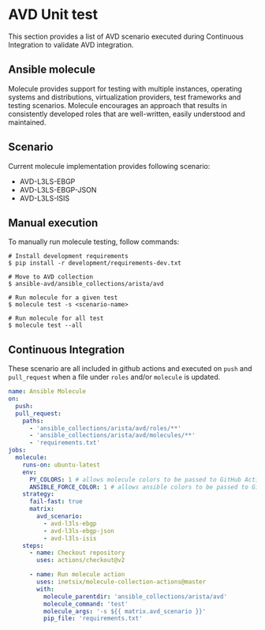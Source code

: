 # AVD Unit test

This section provides a list of AVD scenario executed during Continuous Integration to validate AVD integration.

## Ansible molecule

Molecule provides support for testing with multiple instances, operating systems and distributions, virtualization providers, test frameworks and testing scenarios. Molecule encourages an approach that results in consistently developed roles that are well-written, easily understood and maintained.

## Scenario

Current molecule implementation provides following scenario:

- AVD-L3LS-EBGP
- AVD-L3LS-EBGP-JSON
- AVD-L3LS-ISIS

## Manual execution

To manually run molecule testing, follow commands:

```shell
# Install development requirements
$ pip install -r development/requirements-dev.txt

# Move to AVD collection
$ ansible-avd/ansible_collections/arista/avd

# Run molecule for a given test
$ molecule test -s <scenario-name>

# Run molecule for all test
$ molecule test --all
```

## Continuous Integration

These scenario are all included in github actions and executed on `push` and `pull_request` when a file under `roles` and/or `molecule` is updated.

```yaml
name: Ansible Molecule
on:
  push:
  pull_request:
    paths:
      - 'ansible_collections/arista/avd/roles/**'
      - 'ansible_collections/arista/avd/molecules/**'
      - 'requirements.txt'
jobs:
  molecule:
    runs-on: ubuntu-latest
    env:
      PY_COLORS: 1 # allows molecule colors to be passed to GitHub Actions
      ANSIBLE_FORCE_COLOR: 1 # allows ansible colors to be passed to GitHub Actions
    strategy:
      fail-fast: true
      matrix:
        avd_scenario:
          - avd-l3ls-ebgp
          - avd-l3ls-ebgp-json
          - avd-l3ls-isis
    steps:
      - name: Checkout repository
        uses: actions/checkout@v2

      - name: Run molecule action
        uses: inetsix/molecule-collection-actions@master
        with:
          molecule_parentdir: 'ansible_collections/arista/avd'
          molecule_command: 'test'
          molecule_args: '-s ${{ matrix.avd_scenario }}'
          pip_file: 'requirements.txt'
```
